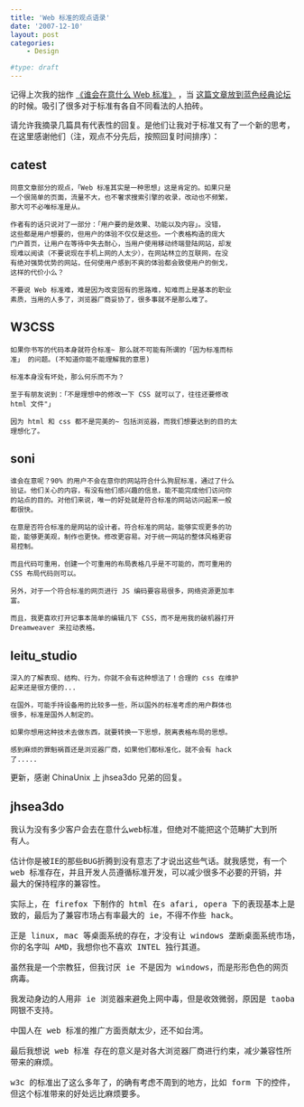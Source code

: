 ```yaml
---
title: 'Web 标准的观点语录'
date: '2007-12-10'
layout: post
categories:
    - Design

#type: draft
---
```


记得上次我的拙作 [《谁会在意什么 Web 标准》]({{site.urls}}/posts/298/) ，当 [这篇文章放到蓝色经典论坛](http://bbs.blueidea.com/thread-2813609-1-1.html) 的时候。吸引了很多对于标准有各自不同看法的人拍砖。

请允许我摘录几篇具有代表性的回复。是他们让我对于标准又有了一个新的思考，在这里感谢他们（注，观点不分先后，按照回复时间排序）：


## catest

```
同意文章部分的观点，「Web 标准其实是一种思想」这是肯定的。如果只是
一个很简单的页面，流量不大，也不奢求搜索引擎的收录，改动也不频繁，
那大可不必唯标准是从。

作者有的话只说对了一部分：「用户要的是效果、功能以及内容」。没错，
这些都是用户想要的，但用户的体验不仅仅是这些。一个表格构造的庞大
门户首页，让用户在等待中失去耐心，当用户使用移动终端登陆网站，却发
现难以阅读（不要说现在手机上网的人太少），在网站林立的互联网，在没
有绝对强势优势的网站，任何使用户感到不爽的体验都会致使用户的倒戈，
这样的代价小么？

不要说 Web 标准难，难是因为改变固有的思路难，知难而上是基本的职业
素质，当用的人多了，浏览器厂商妥协了，很多事就不是那么难了。
```


## W3CSS

```
如果你书写的代码本身就符合标准~ 那么就不可能有所谓的「因为标准而标
准」 的问题。(不知道你能不能理解我的意思)

标准本身没有坏处，那么何乐而不为？

至于有朋友说到：「不是理想中的修改一下 CSS 就可以了，往往还要修改
html 文件"」

因为 html 和 css 都不是完美的~ 包括浏览器，而我们想要达到的目的太
理想化了。
```


## soni

```
谁会在意呢？90% 的用户不会在意你的网站符合什么狗屁标准，通过了什么
验证。他们关心的内容，有没有他们感兴趣的信息，能不能完成他们访问你
的站点的目的。对他们来说，唯一的好处就是符合标准的网站访问起来一般
都很快。

在意是否符合标准的是网站的设计者。符合标准的网站，能够实现更多的功
能，能够更美观，制作也更快。修改更容易。对于统一网站的整体风格更容
易控制。

而且代码可重用，创建一个可重用的布局表格几乎是不可能的，而可重用的
CSS 布局代码则可以。

另外，对于一个符合标准的网页进行 JS 编码要容易很多，网络资源更加丰
富。

而且，我更喜欢打开记事本简单的编辑几下 CSS，而不是用我的破机器打开
Dreamweaver 来拉动表格。
```


## leitu_studio

```
深入的了解表现、结构、行为，你就不会有这种想法了！合理的 css 在维护
起来还是很方便的...

在国外，可能手持设备用的比较多一些，所以国外的标准考虑的用户群体也
很多，标准是国外人制定的。

如果你想用这种技术去做东西，就要转换一下思想，脱离表格布局的思想。

感到麻烦的罪魁祸首还是浏览器厂商，如果他们都标准化，就不会有 hack 
了.....
```

更新，感谢 ChinaUnix 上 jhsea3do 兄弟的回复。


## jhsea3do

<pre>我认为没有多少客户会去在意什么web标准，但绝对不能把这个范畴扩大到所
有人。

估计你是被IE的那些BUG折腾到没有意志了才说出这些气话。就我感觉，有一个
web 标准存在，并且开发人员遵循标准开发，可以减少很多不必要的开销，并
最大的保持程序的兼容性。

实际上，在 firefox 下制作的 html 在s afari, opera 下的表现基本上是一
致的，最后为了兼容市场占有率最大的 ie，不得不作些 hack。

正是 linux, mac 等桌面系统的存在，才没有让 windows 垄断桌面系统市场，
你的名字叫 AMD，我想你也不喜欢 INTEL 独行其道。

虽然我是一个宗教狂，但我讨厌 ie 不是因为 windows，而是形形色色的网页
病毒。

我发动身边的人用非 ie 浏览器来避免上网中毒，但是收效微弱，原因是 taobao,
网银不支持。

中国人在 web 标准的推广方面贡献太少，还不如台湾。

最后我想说 web 标准 存在的意义是对各大浏览器厂商进行约束，减少兼容性所
带来的麻烦。

w3c 的标准出了这么多年了，的确有考虑不周到的地方，比如 form 下的控件，
但这个标准带来的好处远比麻烦要多。</pre>
